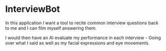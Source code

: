 # InterviewBot
In this application I want a tool to recite common interview questions back to me and I can film myself answering them.

I would then have an AI evaluate my performance in each interview - Going over what I said as well as my facial expressions and eye movements.
